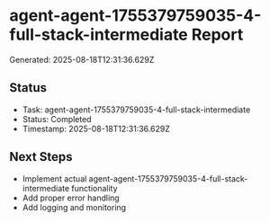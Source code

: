 # agent-agent-1755379759035-4-full-stack-intermediate Report

Generated: 2025-08-18T12:31:36.629Z

## Status
- Task: agent-agent-1755379759035-4-full-stack-intermediate
- Status: Completed
- Timestamp: 2025-08-18T12:31:36.629Z

## Next Steps
- Implement actual agent-agent-1755379759035-4-full-stack-intermediate functionality
- Add proper error handling
- Add logging and monitoring
